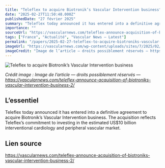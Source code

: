 ```yaml
---
title: "Teleflex to acquire Biotronik’s Vascular Intervention business"
date: "2025-02-27T11:50:48.000Z"
publishedDate: "27 février 2025"
summary: "Teleflex today announced it has entered into a definitive agreement to acquire Biotronik’s Vascular Intervention business. The acquisition reflects Teleflex’s commitment to investing in the estimated US$10 billion interventional cardiology and peripheral vascular market."
importance: ""
sourceUrl: "https://vascularnews.com/teleflex-announce-acquisition-of-biotroniks-vascular-intervention-business-2/"
tags: ["France", "Actualité", "Vascular News — Latest"]
permalink: "/papers/2025-02-27-teleflex-to-acquire-biotroniks-vascular-intervention-business"
imageUrl: "https://vascularnews.com/wp-content/uploads/sites/7/2025/02/teleflexlogo.jpg"
imageCredit: "Image de l’article — droits possiblement réservés — https://vascularnews.com/teleflex-announce-acquisition-of-biotroniks-vascular-intervention-business-2/"
---
```


![Teleflex to acquire Biotronik’s Vascular Intervention business](https://vascularnews.com/wp-content/uploads/sites/7/2025/02/teleflexlogo.jpg)

*Crédit image : Image de l’article — droits possiblement réservés — https://vascularnews.com/teleflex-announce-acquisition-of-biotroniks-vascular-intervention-business-2/*

## L’essentiel

Teleflex today announced it has entered into a definitive agreement to acquire Biotronik’s Vascular Intervention business. The acquisition reflects Teleflex’s commitment to investing in the estimated US$10 billion interventional cardiology and peripheral vascular market.

## Lien source

https://vascularnews.com/teleflex-announce-acquisition-of-biotroniks-vascular-intervention-business-2/

